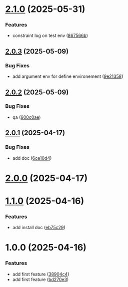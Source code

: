 # [2.1.0](https://github.com/nsevenpack/logger/compare/v2.0.3...v2.1.0) (2025-05-31)


### Features

* constraint log on test env ([867566b](https://github.com/nsevenpack/logger/commit/867566b3c88c8520146b4bdc0a87f650230d9a9c))

## [2.0.3](https://github.com/nsevenpack/logger/compare/v2.0.2...v2.0.3) (2025-05-09)


### Bug Fixes

* add argument env for define environement ([9e21358](https://github.com/nsevenpack/logger/commit/9e21358f8f00c21acc169d68168a99edfe3cfabf))

## [2.0.2](https://github.com/nsevenpack/logger/compare/v2.0.1...v2.0.2) (2025-05-09)


### Bug Fixes

* qa ([600c0ae](https://github.com/nsevenpack/logger/commit/600c0ae7d1da47edcf72f11735ae36be9659385d))

## [2.0.1](https://github.com/nsevenpack/logger/compare/v2.0.0...v2.0.1) (2025-04-17)


### Bug Fixes

* add doc ([6ce10d4](https://github.com/nsevenpack/logger/commit/6ce10d4611e50cd85741e0942089fa7e1733122e))

# [2.0.0](https://github.com/nsevenpack/logger/compare/v1.1.0...v2.0.0) (2025-04-17)

# [1.1.0](https://github.com/nsevenpack/logger/compare/v1.0.0...v1.1.0) (2025-04-16)


### Features

* add install doc ([eb75c29](https://github.com/nsevenpack/logger/commit/eb75c2967f003a4a48f2a3ef5a90088ff3f5f1d7))

# 1.0.0 (2025-04-16)


### Features

* add first feature ([38904c4](https://github.com/nsevenpack/logger/commit/38904c44da5b7608e4fe46281bab2b70c976d7e5))
* add first feature ([bd270e3](https://github.com/nsevenpack/logger/commit/bd270e3ae9a9b7d2911d3b5d5d1ee504634050bd))
